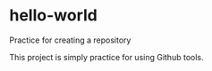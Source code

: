 # hello-world
Practice for creating a repository

This project is simply practice for using Github tools.
